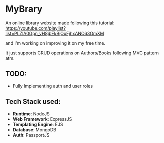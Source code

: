 # MyBrary

An online library website made following this tutorial: https://youtube.com/playlist?list=PLZlA0Gpn_vH8jbFkBjOuFjhxANC63OmXM

and I'm working on improving it on my free time.

It just supports CRUD operations on Authors/Books following MVC pattern atm.

## TODO:
* Fully Implementing auth and user roles


## Tech Stack used:
* **Runtime**: NodeJS
* **Web Framework**: ExpressJS
* **Templating Engine**: EJS
* **Database**: MongoDB
* **Auth**: PassportJS